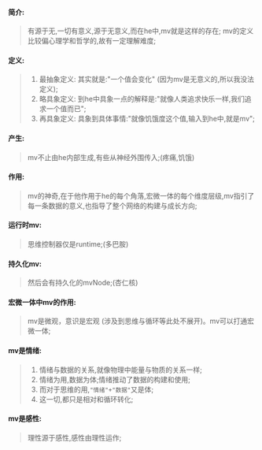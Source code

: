 #### 简介:
> 有源于无,一切有意义,源于无意义,而在he中,mv就是这样的存在;
> mv的定义比较偏心理学和哲学的,故有一定理解难度;

#### 定义:
> 1. 最抽象定义: 其实就是:"一个值会变化" (因为mv是无意义的,所以我没法定义);
> 2. 略具象定义: 到he中具象一点的解释是:"就像人类追求快乐一样,我们追求一个值而已";
> 3. 再具象定义: 具象到具体事情:"就像饥饿度这个值,输入到he中,就是mv";

#### 产生:
> mv不止由he内部生成,有些从神经外围传入;(疼痛,饥饿)

#### 作用:
> mv的神奇,在于他作用于he的每个角落,宏微一体的每个维度层级,mv指引了每一条数据的意义,也指导了整个网络的构建与成长方向;

#### 运行时mv:
> 思维控制器仅是runtime;(多巴胺)

#### 持久化mv:
> 然后会有持久化的mvNode;(杏仁核)

#### 宏微一体中mv的作用:
> mv是微观，意识是宏观 (涉及到思维与循环等此处不展开)。mv可以打通宏微一体;

#### mv是情绪:

> 1. 情绪与数据的关系,就像物理中能量与物质的关系一样;
> 2. 情绪为用,数据为体;情绪推动了数据的构建和使用;
> 3. 而对于思维的用,`"情绪"+"数据"`又是体;
> 4. 这一切,都只是相对和循环转化;

#### mv是感性:

> 理性源于感性,感性由理性运作;

